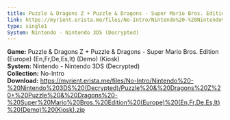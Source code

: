 ```yaml
---
title: Puzzle & Dragons Z + Puzzle & Dragons - Super Mario Bros. Edition (Europe) (En,Fr,De,Es,It) (Demo) (Kiosk)
link: https://myrient.erista.me/files/No-Intro/Nintendo%20-%20Nintendo%203DS%20(Decrypted)/Puzzle%20&%20Dragons%20Z%20+%20Puzzle%20&%20Dragons%20-%20Super%20Mario%20Bros.%20Edition%20(Europe)%20(En,Fr,De,Es,It)%20(Demo)%20(Kiosk).zip
type: single1
System: Nintendo - Nintendo 3DS (Decrypted)
---
```

<b>Game:</b> Puzzle & Dragons Z + Puzzle & Dragons - Super Mario Bros. Edition (Europe) (En,Fr,De,Es,It) (Demo) (Kiosk)<br>
<b>System:</b> Nintendo - Nintendo 3DS (Decrypted)<br>
<b>Collection:</b> No-Intro<br>
<b>Download:</b> https://myrient.erista.me/files/No-Intro/Nintendo%20-%20Nintendo%203DS%20(Decrypted)/Puzzle%20&%20Dragons%20Z%20+%20Puzzle%20&%20Dragons%20-%20Super%20Mario%20Bros.%20Edition%20(Europe)%20(En,Fr,De,Es,It)%20(Demo)%20(Kiosk).zip